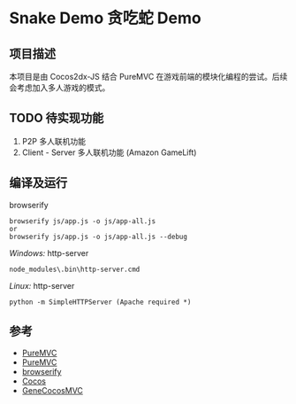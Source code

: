 # Snake Demo 贪吃蛇 Demo

## 项目描述

本项目是由 Cocos2dx-JS 结合 PureMVC 在游戏前端的模块化编程的尝试。后续会考虑加入多人游戏的模式。

## TODO 待实现功能

1. P2P 多人联机功能
2. Client - Server 多人联机功能 (Amazon GameLift)

## 编译及运行

browserify

    browserify js/app.js -o js/app-all.js
    or
    browserify js/app.js -o js/app-all.js --debug

*Windows:* http-server

    node_modules\.bin\http-server.cmd

*Linux:* http-server

    python -m SimpleHTTPServer (Apache required *)

## 参考

+ [PureMVC](http://puremvc.org/)
+ [PureMVC](http://puremvc.org/)
+ [browserify](http://browserify.org/)
+ [Cocos](https://www.cocos.com/)
+ [GeneCocosMVC](https://github.com/guyoung/GeneCocosMVC/)
